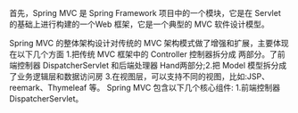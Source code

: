 首先，Spring MVC 是 Spring Framework 项目中的一个模块，它是在 Servlet 的基础上进行构建的一个Web 框架，它是一个典型的 MVC 软件设计模型。

Spring MVC 的整体架构设计对传统的 MVC 架构模式做了增强和扩展，主要体现在以下几个方面
1.把传统 MVC 框架中的 Controller 控制器拆分成 两部分。了前端控制器 DispatcherServlet 和后端处理器 Hand两部分;2.把 Model 模型拆分成了业务逻辑层和数据访问房
3.在视图层，可以支持不同的视图，比如:JSP、reemark、Thymeleaf 等。
Spring MVC 包含以下几个核心组件:
1.前端控制器 DispatcherServlet。